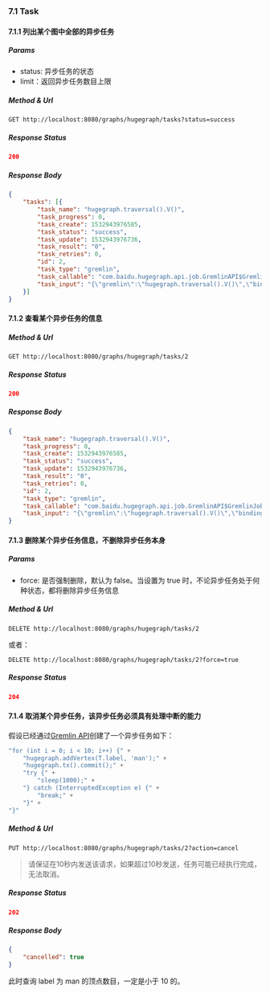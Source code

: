 ### 7.1 Task

#### 7.1.1 列出某个图中全部的异步任务

##### Params

- status: 异步任务的状态
- limit：返回异步任务数目上限

##### Method & Url

```
GET http://localhost:8080/graphs/hugegraph/tasks?status=success
```

##### Response Status

```json
200
```

##### Response Body

```json
{
	"tasks": [{
		"task_name": "hugegraph.traversal().V()",
		"task_progress": 0,
		"task_create": 1532943976585,
		"task_status": "success",
		"task_update": 1532943976736,
		"task_result": "0",
		"task_retries": 0,
		"id": 2,
		"task_type": "gremlin",
		"task_callable": "com.baidu.hugegraph.api.job.GremlinAPI$GremlinJob",
		"task_input": "{\"gremlin\":\"hugegraph.traversal().V()\",\"bindings\":{},\"language\":\"gremlin-groovy\",\"aliases\":{\"hugegraph\":\"graph\"}}"
	}]
}
```

#### 7.1.2 查看某个异步任务的信息

##### Method & Url

```
GET http://localhost:8080/graphs/hugegraph/tasks/2
```

##### Response Status

```json
200
```

##### Response Body

```json
{
	"task_name": "hugegraph.traversal().V()",
	"task_progress": 0,
	"task_create": 1532943976585,
	"task_status": "success",
	"task_update": 1532943976736,
	"task_result": "0",
	"task_retries": 0,
	"id": 2,
	"task_type": "gremlin",
	"task_callable": "com.baidu.hugegraph.api.job.GremlinAPI$GremlinJob",
	"task_input": "{\"gremlin\":\"hugegraph.traversal().V()\",\"bindings\":{},\"language\":\"gremlin-groovy\",\"aliases\":{\"hugegraph\":\"graph\"}}"
}
```

#### 7.1.3 删除某个异步任务信息，**不删除异步任务本身**

##### Params

- force: 是否强制删除，默认为 false。当设置为 true 时，不论异步任务处于何种状态，都将删除异步任务信息

##### Method & Url

```
DELETE http://localhost:8080/graphs/hugegraph/tasks/2
```
或者：
```
DELETE http://localhost:8080/graphs/hugegraph/tasks/2?force=true
```

##### Response Status

```json
204
```

#### 7.1.4 取消某个异步任务，**该异步任务必须具有处理中断的能力**

假设已经通过[Gremlin API](gremlin.md)创建了一个异步任务如下：

```groovy
"for (int i = 0; i < 10; i++) {" +
    "hugegraph.addVertex(T.label, 'man');" +
    "hugegraph.tx().commit();" +
    "try {" +
        "sleep(1000);" +
    "} catch (InterruptedException e) {" +
        "break;" +
    "}" +
"}"
```

##### Method & Url

```
PUT http://localhost:8080/graphs/hugegraph/tasks/2?action=cancel
```

> 请保证在10秒内发送该请求，如果超过10秒发送，任务可能已经执行完成，无法取消。

##### Response Status

```json
202
```

##### Response Body

```json
{
    "cancelled": true
}
```

此时查询 label 为 man 的顶点数目，一定是小于 10 的。
